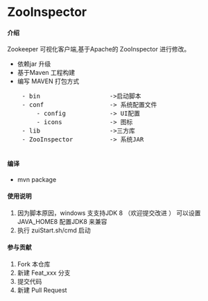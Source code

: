 # ZooInspector

#### 介绍
Zookeeper 可视化客户端,基于Apache的 ZooInspector 进行修改。

- 依赖jar 升级 
- 基于Maven 工程构建
- 编写 MAVEN 打包方式

<pre>
    - bin                   ->启动脚本
    - conf                  -> 系统配置文件 
        - config            -> UI配置
        - icons             -> 图标
    - lib                   ->三方库
    - ZooInspector          -> 系统JAR
    
</pre>



#### 编译

- mvn package



#### 使用说明
1.  因为脚本原因，windows 支支持JDK 8 （欢迎提交改进 ） 可以设置 JAVA_HOME8 配置JDK8 来兼容
2.  执行 zuiStart.sh/cmd 启动


#### 参与贡献

1.  Fork 本仓库
2.  新建 Feat_xxx 分支
3.  提交代码
4.  新建 Pull Request
